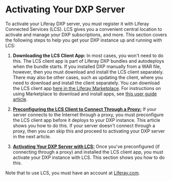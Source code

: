 # Activating Your DXP Server [](id=licensing-your-dxp-server)

To activate your Liferay DXP server, you must register it with Liferay Connected 
Services (LCS). LCS gives you a convenient central location to activate and 
manage your DXP subscriptions, and more. This section covers the following steps 
to help you get your DXP instance up and running with LCS: 

1. **Downloading the LCS Client App:** In most cases, you won't need to do this. 
   The LCS client app is part of Liferay DXP bundles and autodeploys when the 
   bundle starts. If you installed DXP manually from a WAR file, however, then 
   you must download and install the LCS client separately. There may also be 
   other cases, such as updating the client, where you need to download and 
   install the client separately. You can download the LCS client app 
   [here in the Liferay Marketplace](https://web.liferay.com/marketplace/-/mp/application/71774947). 
   For instructions on using Marketplace to download and install apps, see 
   [this user guide article](/discover/portal/-/knowledge_base/7-0/using-the-liferay-marketplace). 

2. [**Preconfiguring the LCS Client to Connect Through a Proxy:**](/discover/deployment/-/knowledge_base/7-0/preconfiguring-the-lcs-client-to-connect-through-a-proxy)
   If your server connects to the Internet through a proxy, you must 
   preconfigure the LCS client app before it deploys to your DXP instance. This 
   article shows you how to do this. If your server doesn't connect through a 
   proxy, then you can skip this and proceed to activating your DXP server in 
   the next article. 

3. [**Activating Your DXP Server with LCS:**](/discover/deployment/-/knowledge_base/7-0/registering-your-dxp-server-with-lcs)
   Once you've preconfigured (if connecting through a proxy) and installed the 
   LCS client app, you must activate your DXP instance with LCS. This section 
   shows you how to do this. 

Note that to use LCS, you must have an account at 
[Liferay.com](http://www.liferay.com/). 
